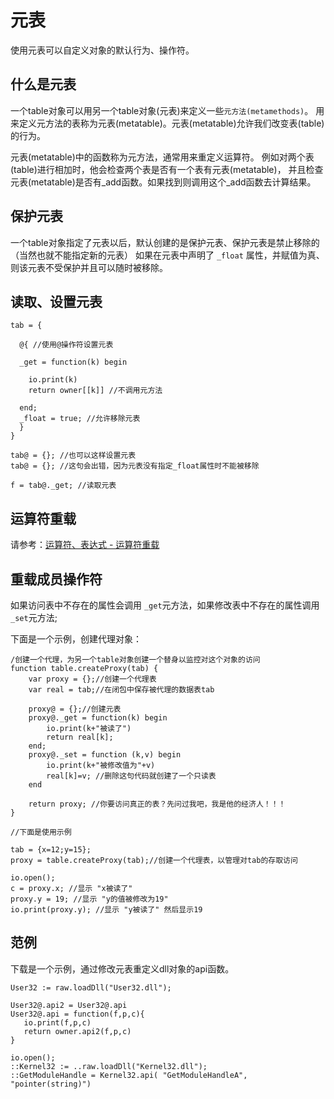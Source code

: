 # 元表

 使用元表可以自定义对象的默认行为、操作符。

## 什么是元表

一个table对象可以用另一个table对象(元表)来定义一些`元方法(metamethods)`。
用来定义元方法的表称为元表(metatable)。元表(metatable)允许我们改变表(table)的行为。

元表(metatable)中的函数称为元方法，通常用来重定义运算符。
例如对两个表(table)进行相加时，他会检查两个表是否有一个表有元表(metatable)，
并且检查元表(metatable)是否有_add函数。如果找到则调用这个_add函数去计算结果。


## 保护元表

一个table对象指定了元表以后，默认创建的是保护元表、保护元表是禁止移除的（当然也就不能指定新的元表）
如果在元表中声明了 `_float` 属性，并赋值为真、则该元表不受保护并且可以随时被移除。

## 读取、设置元表

``` aau
tab = {

  @{ //使用@操作符设置元表

  _get = function(k) begin

    io.print(k)
    return owner[[k]] //不调用元方法

  end;
  _float = true; //允许移除元表
  }
}

tab@ = {}; //也可以这样设置元表
tab@ = {}; //这句会出错，因为元表没有指定_float属性时不能被移除

f = tab@._get; //读取元表
```


## 运算符重载

请参考：[运算符、表达式 - 运算符重载](the%20language/operator/overloading)

## 重载成员操作符

如果访问表中不存在的属性会调用 `_get`元方法，如果修改表中不存在的属性调用 `_set`元方法;

下面是一个示例，创建代理对象：

``` aau
/创建一个代理，为另一个table对象创建一个替身以监控对这个对象的访问
function table.createProxy(tab) {
    var proxy = {};//创建一个代理表
    var real = tab;//在闭包中保存被代理的数据表tab

    proxy@ = {};//创建元表
    proxy@._get = function(k) begin
        io.print(k+"被读了")
        return real[k];
    end;
    proxy@._set = function (k,v) begin
        io.print(k+"被修改值为"+v)
        real[k]=v; //删除这句代码就创建了一个只读表
    end

    return proxy; //你要访问真正的表？先问过我吧，我是他的经济人！！！
}

//下面是使用示例

tab = {x=12;y=15};
proxy = table.createProxy(tab);//创建一个代理表，以管理对tab的存取访问

io.open();
c = proxy.x; //显示 "x被读了"
proxy.y = 19; //显示 "y的值被修改为19"
io.print(proxy.y); //显示 "y被读了" 然后显示19
```

## 范例

下载是一个示例，通过修改元表重定义dll对象的api函数。

``` aau
User32 := raw.loadDll("User32.dll");

User32@.api2 = User32@.api
User32@.api = function(f,p,c){
   io.print(f,p,c)
   return owner.api2(f,p,c)
}

io.open();
::Kernel32 := ..raw.loadDll("Kernel32.dll");
::GetModuleHandle = Kernel32.api( "GetModuleHandleA", "pointer(string)")
```
